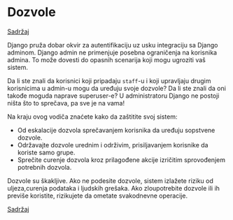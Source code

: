 
# Dozvole

[Sadržaj](00_sadrzaj.md)

Django pruža dobar okvir za autentifikaciju uz usku integraciju sa Django adminom. Django admin ne primenjuje posebna ograničenja na korisnika admina. To može dovesti do opasnih scenarija koji mogu ugroziti vaš sistem.

Da li ste znali da korisnici koji pripadaju `staff`-u i koji upravljaju drugim korisnicima u admin-u mogu da uređuju svoje dozvole? Da li ste znali da oni takođe moguda naprave superuser-e? U administratoru Django ne postoji ništa što to sprečava, pa sve je na vama!

Na kraju ovog vodiča znaćete kako da zaštitite svoj sistem:

- Od eskalacije dozvola sprečavanjem korisnika da uređuju sopstvene dozvole.
- Održavajte dozvole urednim i održivim, prisiljavanjem korisnike da koriste samo grupe.
- Sprečite curenje dozvola kroz prilagođene akcije izričitim sprovođenjem potrebnih dozvola.

Dozvole su škakljive. Ako ne podesite dozvole, sistem izlažete riziku od uljeza,curenja podataka i ljudskih grešaka. Ako zloupotrebite dozvole ili ih previše koristite, rizikujete da ometate svakodnevne operacije.

[Sadržaj](00_sadrzaj.md)
